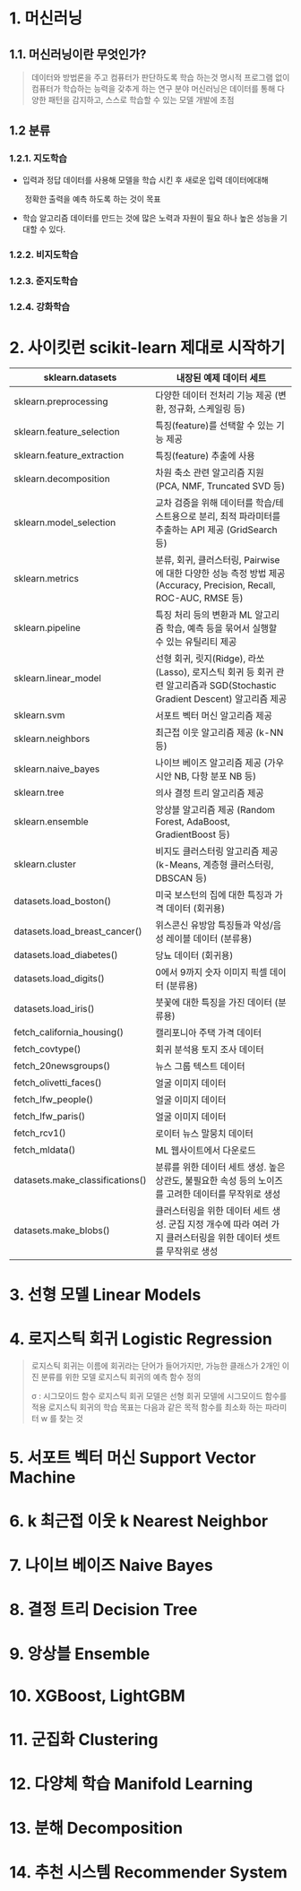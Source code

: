 # 1. 머신러닝

## 1.1. 머신러닝이란 무엇인가?

> 데이터와 방법론을 주고 컴퓨터가 판단하도록 학습 하는것
> 명시적 프로그램 없이 컴퓨터가 학습하는 능력을 갖추게 하는 연구 분야
> 머신러닝은 데이터를 통해 다양한 패턴을  감지하고, 스스로 학습할 수 있는 모델 개발에 초점

## 1.2 분류

### 1.2.1. 지도학습

 - 입력과 정답 데이터를 사용해 모델을 학습 시킨 후 새로운 입력 데이터에대해 

   ​		정확한 출력을 예측 하도록 하는 것이 목표

- 학습 알고리즘 데이터를 만드는 것에 많은 노력과 자원이 필요 하나 높은 성능을 기대할 수 있다.

### 1.2.2. 비지도학습

### 1.2.3. 준지도학습

### 1.2.4. 강화학습

# 2. 사이킷런 scikit-learn 제대로 시작하기

| sklearn.datasets                | 내장된 예제 데이터 세트                                      |
| ------------------------------- | ------------------------------------------------------------ |
| sklearn.preprocessing           | 다양한 데이터 전처리 기능 제공 (변환, 정규화, 스케일링 등)   |
| sklearn.feature_selection       | 특징(feature)를 선택할 수 있는 기능 제공                     |
| sklearn.feature_extraction      | 특징(feature) 추출에 사용                                    |
| sklearn.decomposition           | 차원 축소 관련 알고리즘 지원 (PCA, NMF, Truncated SVD 등)    |
| sklearn.model_selection         | 교차 검증을 위해 데이터를 학습/테스트용으로 분리, 최적 파라미터를 추출하는 API 제공 (GridSearch 등) |
| sklearn.metrics                 | 분류, 회귀, 클러스터링, Pairwise에 대한 다양한 성능 측정 방법 제공 (Accuracy, Precision, Recall,  ROC-AUC, RMSE 등) |
| sklearn.pipeline                | 특징 처리 등의 변환과 ML 알고리즘 학습, 예측 등을 묶어서 실행할 수 있는 유틸리티 제공 |
| sklearn.linear_model            | 선형 회귀, 릿지(Ridge), 라쏘(Lasso), 로지스틱 회귀 등 회귀 관련 알고리즘과 SGD(Stochastic  Gradient Descent) 알고리즘 제공 |
| sklearn.svm                     | 서포트 벡터 머신 알고리즘 제공                               |
| sklearn.neighbors               | 최근접 이웃 알고리즘 제공 (k-NN 등)                          |
| sklearn.naive_bayes             | 나이브 베이즈 알고리즘 제공 (가우시안 NB, 다항 분포 NB 등)   |
| sklearn.tree                    | 의사 결정 트리 알고리즘 제공                                 |
| sklearn.ensemble                | 앙상블 알고리즘 제공 (Random Forest, AdaBoost, GradientBoost 등) |
| sklearn.cluster                 | 비지도 클러스터링 알고리즘 제공 (k-Means, 계층형 클러스터링, DBSCAN 등) |
| datasets.load_boston()          | 미국 보스턴의 집에 대한 특징과 가격 데이터 (회귀용)          |
| datasets.load_breast_cancer()   | 위스콘신 유방암 특징들과 악성/음성 레이블 데이터 (분류용)    |
| datasets.load_diabetes()        | 당뇨 데이터 (회귀용)                                         |
| datasets.load_digits()          | 0에서 9까지 숫자 이미지 픽셀 데이터 (분류용)                 |
| datasets.load_iris()            | 붓꽃에 대한 특징을 가진 데이터 (분류용)                      |
| fetch_california_housing()      | 캘리포니아 주택 가격 데이터                                  |
| fetch_covtype()                 | 회귀 분석용 토지 조사 데이터                                 |
| fetch_20newsgroups()            | 뉴스 그룹 텍스트 데이터                                      |
| fetch_olivetti_faces()          | 얼굴 이미지 데이터                                           |
| fetch_lfw_people()              | 얼굴 이미지 데이터                                           |
| fetch_lfw_paris()               | 얼굴 이미지 데이터                                           |
| fetch_rcv1()                    | 로이터 뉴스 말뭉치 데이터                                    |
| fetch_mldata()                  | ML 웹사이트에서 다운로드                                     |
| datasets.make_classifications() | 분류를 위한 데이터 세트 생성. 높은 상관도, 불필요한 속성 등의 노이즈를 고려한 데이터를 무작위로 생성 |
| datasets.make_blobs()           | 클러스터링을 위한 데이터 세트 생성. 군집 지정 개수에 따라 여러 가지 클러스터링을 위한 데이터 셋트를 무작위로 생성 |

# 3. 선형 모델 Linear Models

# 4. 로지스틱 회귀 Logistic Regression

> 로지스틱 회귀는 이름에 회귀라는 단어가 들어가지만, 가능한 클래스가 2개인 이진 분류를 위한 모델
> 로지스틱 회귀의 예측 함수 정의
>
> σ : 시그모이드 함수
> 로지스틱 회귀 모델은 선형 회귀 모델에 시그모이드 함수를 적용
> 로지스틱 회귀의 학습 목표는 다음과 같은 목적 함수를 최소화 하는 파라미터  w 를 찾는 것

# 5. 서포트 벡터 머신 Support Vector Machine

# 6. k 최근접 이웃 k Nearest Neighbor

# 7. 나이브 베이즈 Naive Bayes

# 8. 결정 트리 Decision Tree

# 9. 앙상블 Ensemble

# 10. XGBoost, LightGBM

# 11. 군집화 Clustering

# 12. 다양체 학습 Manifold Learning

# 13. 분해 Decomposition

# 14. 추천 시스템 Recommender System

